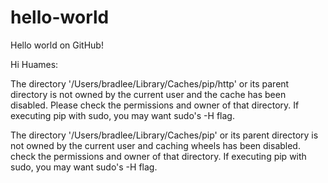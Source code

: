 # hello-world
Hello world on GitHub!

Hi Huames:

The directory '/Users/bradlee/Library/Caches/pip/http' or its parent directory is not owned by the current user and the cache has been disabled. Please check the permissions and owner of that directory. If executing pip with sudo, you may want sudo's -H flag.

The directory '/Users/bradlee/Library/Caches/pip' or its parent directory is not owned by the current user and caching wheels has been disabled. check the permissions and owner of that directory. If executing pip with sudo, you may want sudo's -H flag.
